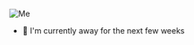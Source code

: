 ![Me](https://cdn.discordapp.com/emojis/736252108696977471.png "Disaster")

- 📅 I'm currently away for the next few weeks
<!--
- 🌌 Working on Java and Rust
- 🚀 Would love to learn more on Graphics Programming
- 📡 Looking to spend more time learning
-->
<!-- 💥 Learning about Web Development and Web Deployment-->

<!--
**FlashyReese/FlashyReese** is a ✨ _special_ ✨ repository because its `README.md` (this file) appears on your GitHub profile.

Here are some ideas to get you started:

- 🔭 I’m currently working on ...
- 🌱 I’m currently learning ...
- 👯 I’m looking to collaborate on ...
- 🤔 I’m looking for help with ...
- 💬 Ask me about ...
- 📫 How to reach me: ...
- 😄 Pronouns: ...
- ⚡ Fun fact: ...
-->
